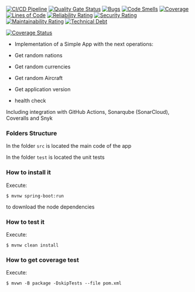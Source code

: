 [![CI/CD Pipeline](https://github.com/David-Gomez49/Lab2Fake/actions/workflows/build.yml/badge.svg)](https://github.com/David-Gomez49/Lab2Fake/actions/workflows/build.yml)
[![Quality Gate Status](https://sonarcloud.io/api/project_badges/measure?project=David-Gomez49_Lab2Fake&metric=alert_status)](https://sonarcloud.io/summary/new_code?id=David-Gomez49_Lab2Fake)
[![Bugs](https://sonarcloud.io/api/project_badges/measure?project=David-Gomez49_Lab2Fake&metric=bugs)](https://sonarcloud.io/summary/new_code?id=David-Gomez49_Lab2Fake)
[![Code Smells](https://sonarcloud.io/api/project_badges/measure?project=David-Gomez49_Lab2Fake&metric=code_smells)](https://sonarcloud.io/summary/new_code?id=David-Gomez49_Lab2Fake)
[![Coverage](https://sonarcloud.io/api/project_badges/measure?project=David-Gomez49_Lab2Fake&metric=coverage)](https://sonarcloud.io/summary/new_code?id=David-Gomez49_Lab2Fake)
[![Lines of Code](https://sonarcloud.io/api/project_badges/measure?project=David-Gomez49_Lab2Fake&metric=ncloc)](https://sonarcloud.io/summary/new_code?id=David-Gomez49_Lab2Fake)
[![Reliability Rating](https://sonarcloud.io/api/project_badges/measure?project=David-Gomez49_Lab2Fake&metric=reliability_rating)](https://sonarcloud.io/summary/new_code?id=David-Gomez49_Lab2Fake)
[![Security Rating](https://sonarcloud.io/api/project_badges/measure?project=David-Gomez49_Lab2Fake&metric=security_rating)](https://sonarcloud.io/summary/new_code?id=David-Gomez49_Lab2Fake)
[![Maintainability Rating](https://sonarcloud.io/api/project_badges/measure?project=David-Gomez49_Lab2Fake&metric=sqale_rating)](https://sonarcloud.io/summary/new_code?id=David-Gomez49_Lab2Fake)
[![Technical Debt](https://sonarcloud.io/api/project_badges/measure?project=David-Gomez49_Lab2Fake&metric=sqale_index)](https://sonarcloud.io/summary/new_code?id=David-Gomez49_Lab2Fake)


[![Coverage Status](https://coveralls.io/repos/github/David-Gomez49/Lab2Fake/badge.svg?branch=0e37ff4768563cd4c27e882ebd71a1dc2386c65f)](https://coveralls.io/github/David-Gomez49/Lab2Fake?branch=0e37ff4768563cd4c27e882ebd71a1dc2386c65f)

* Implementation of a Simple App with the next operations:

* Get random nations
* Get random currencies
* Get random Aircraft
* Get application version
* health check

Including integration with GitHub Actions, Sonarqube (SonarCloud), Coveralls and Snyk

### Folders Structure

In the folder `src` is located the main code of the app

In the folder `test` is located the unit tests

### How to install it

Execute:

```shell
$ mvnw spring-boot:run
```
to download the node dependencies

### How to test it

Execute:

```shell
$ mvnw clean install
```

### How to get coverage test

Execute:

```shell
$ mvwn -B package -DskipTests --file pom.xml
```
